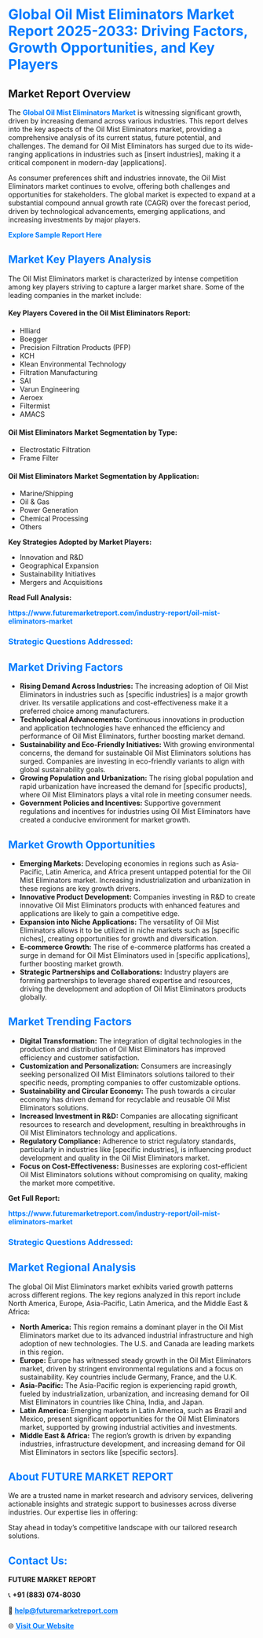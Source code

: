 <h1 style="color: #007BFF;">Global Oil Mist Eliminators Market Report 2025-2033: Driving Factors, Growth Opportunities, and Key Players</h1>

<section id="overview">
<h2>Market Report Overview</h2>
<p>The <a href="https://www.futuremarketreport.com/industry-report/oil-mist-eliminators-market" style="color: #007BFF; text-decoration: none;"><strong>Global Oil Mist Eliminators Market</strong></a> is witnessing significant growth, driven by increasing demand across various industries. This report delves into the key aspects of the Oil Mist Eliminators market, providing a comprehensive analysis of its current status, future potential, and challenges. The demand for Oil Mist Eliminators has surged due to its wide-ranging applications in industries such as [insert industries], making it a critical component in modern-day [applications].</p>
<p>As consumer preferences shift and industries innovate, the Oil Mist Eliminators market continues to evolve, offering both challenges and opportunities for stakeholders. The global market is expected to expand at a substantial compound annual growth rate (CAGR) over the forecast period, driven by technological advancements, emerging applications, and increasing investments by major players.</p>
</section>

<section id="overview">
<p><a href="https://www.futuremarketreport.com/request-sample/reportId=52411" style="color: #007BFF; text-decoration: none;"><strong>Explore Sample Report Here</strong></a></p>
</section>

<section id="key-players">
<h2 style="color: #007BFF;">Market Key Players Analysis</h2>
<p>The Oil Mist Eliminators market is characterized by intense competition among key players striving to capture a larger market share. Some of the leading companies in the market include:</p>
<h4>Key Players Covered in the Oil Mist Eliminators Report:</h4>
<ul><li>Hlliard</li><li>Boegger</li><li>Precision Filtration Products (PFP)</li><li>KCH</li><li>Klean Environmental Technology</li><li>Filtration Manufacturing</li><li>SAI</li><li>Varun Engineering</li><li>Aeroex</li><li>Filtermist</li><li>AMACS</li></ul>
<h4>Oil Mist Eliminators Market Segmentation by Type:</h4>
<ul><li>Electrostatic Filtration</li><li>Frame Filter</li></ul>

<h4>Oil Mist Eliminators Market Segmentation by Application:</h4>
<ul><li>Marine/Shipping</li><li>Oil &amp; Gas</li><li>Power Generation</li><li>Chemical Processing</li><li>Others</li></ul>
<p><strong>Key Strategies Adopted by Market Players:</strong></p>
<ul>
<li>Innovation and R&D</li>
<li>Geographical Expansion</li>
<li>Sustainability Initiatives</li>
<li>Mergers and Acquisitions</li>
</ul>
</section>

<section>
<p><strong>Read Full Analysis: </strong></p><a href="https://www.futuremarketreport.com/industry-report/oil-mist-eliminators-market" style="color: #007BFF; text-decoration: none;"><strong>https://www.futuremarketreport.com/industry-report/oil-mist-eliminators-market</strong></a>
<h3 style="color: #007BFF;">Strategic Questions Addressed:</h3>
</section>

<section id="driving-factors">
<h2 style="color: #007BFF;">Market Driving Factors</h2>
<ul>
<li><strong>Rising Demand Across Industries:</strong> The increasing adoption of Oil Mist Eliminators in industries such as [specific industries] is a major growth driver. Its versatile applications and cost-effectiveness make it a preferred choice among manufacturers.</li>
<li><strong>Technological Advancements:</strong> Continuous innovations in production and application technologies have enhanced the efficiency and performance of Oil Mist Eliminators, further boosting market demand.</li>
<li><strong>Sustainability and Eco-Friendly Initiatives:</strong> With growing environmental concerns, the demand for sustainable Oil Mist Eliminators solutions has surged. Companies are investing in eco-friendly variants to align with global sustainability goals.</li>
<li><strong>Growing Population and Urbanization:</strong> The rising global population and rapid urbanization have increased the demand for [specific products], where Oil Mist Eliminators plays a vital role in meeting consumer needs.</li>
<li><strong>Government Policies and Incentives:</strong> Supportive government regulations and incentives for industries using Oil Mist Eliminators have created a conducive environment for market growth.</li>
</ul>
</section>

<section id="growth-opportunities">
<h2 style="color: #007BFF;">Market Growth Opportunities</h2>
<ul>
<li><strong>Emerging Markets:</strong> Developing economies in regions such as Asia-Pacific, Latin America, and Africa present untapped potential for the Oil Mist Eliminators market. Increasing industrialization and urbanization in these regions are key growth drivers.</li>
<li><strong>Innovative Product Development:</strong> Companies investing in R&D to create innovative Oil Mist Eliminators products with enhanced features and applications are likely to gain a competitive edge.</li>
<li><strong>Expansion into Niche Applications:</strong> The versatility of Oil Mist Eliminators allows it to be utilized in niche markets such as [specific niches], creating opportunities for growth and diversification.</li>
<li><strong>E-commerce Growth:</strong> The rise of e-commerce platforms has created a surge in demand for Oil Mist Eliminators used in [specific applications], further boosting market growth.</li>
<li><strong>Strategic Partnerships and Collaborations:</strong> Industry players are forming partnerships to leverage shared expertise and resources, driving the development and adoption of Oil Mist Eliminators products globally.</li>
</ul>
</section>

<section id="trending-factors">
<h2 style="color: #007BFF;">Market Trending Factors</h2>
<ul>
<li><strong>Digital Transformation:</strong> The integration of digital technologies in the production and distribution of Oil Mist Eliminators has improved efficiency and customer satisfaction.</li>
<li><strong>Customization and Personalization:</strong> Consumers are increasingly seeking personalized Oil Mist Eliminators solutions tailored to their specific needs, prompting companies to offer customizable options.</li>
<li><strong>Sustainability and Circular Economy:</strong> The push towards a circular economy has driven demand for recyclable and reusable Oil Mist Eliminators solutions.</li>
<li><strong>Increased Investment in R&D:</strong> Companies are allocating significant resources to research and development, resulting in breakthroughs in Oil Mist Eliminators technology and applications.</li>
<li><strong>Regulatory Compliance:</strong> Adherence to strict regulatory standards, particularly in industries like [specific industries], is influencing product development and quality in the Oil Mist Eliminators market.</li>
<li><strong>Focus on Cost-Effectiveness:</strong> Businesses are exploring cost-efficient Oil Mist Eliminators solutions without compromising on quality, making the market more competitive.</li>
</ul>
</section>

<section>
<p><strong>Get Full Report: </strong></p><a href="https://www.futuremarketreport.com/industry-report/oil-mist-eliminators-market" style="color: #007BFF; text-decoration: none;"><strong>https://www.futuremarketreport.com/industry-report/oil-mist-eliminators-market</strong></a>
<h3 style="color: #007BFF;">Strategic Questions Addressed:</h3>
</section>


<section id="regional-analysis">
<h2 style="color: #007BFF;">Market Regional Analysis</h2>
<p>The global Oil Mist Eliminators market exhibits varied growth patterns across different regions. The key regions analyzed in this report include North America, Europe, Asia-Pacific, Latin America, and the Middle East & Africa:</p>
<ul>
<li><strong>North America:</strong> This region remains a dominant player in the Oil Mist Eliminators market due to its advanced industrial infrastructure and high adoption of new technologies. The U.S. and Canada are leading markets in this region.</li>
<li><strong>Europe:</strong> Europe has witnessed steady growth in the Oil Mist Eliminators market, driven by stringent environmental regulations and a focus on sustainability. Key countries include Germany, France, and the U.K.</li>
<li><strong>Asia-Pacific:</strong> The Asia-Pacific region is experiencing rapid growth, fueled by industrialization, urbanization, and increasing demand for Oil Mist Eliminators in countries like China, India, and Japan.</li>
<li><strong>Latin America:</strong> Emerging markets in Latin America, such as Brazil and Mexico, present significant opportunities for the Oil Mist Eliminators market, supported by growing industrial activities and investments.</li>
<li><strong>Middle East & Africa:</strong> The region’s growth is driven by expanding industries, infrastructure development, and increasing demand for Oil Mist Eliminators in sectors like [specific sectors].</li>
</ul>
</section>

<footer>
<h2 style="color: #007BFF;">About FUTURE MARKET REPORT</h2>
<p>We are a trusted name in market research and advisory services, delivering actionable insights and strategic support to businesses across diverse industries. Our expertise lies in offering:</p>

<p>Stay ahead in today’s competitive landscape with our tailored research solutions.</p>

<h2 style="color: #007BFF;">Contact Us:</h2>
<p><strong>FUTURE MARKET REPORT</strong></p>
<p>📞 <strong>+91 (883) 074-8030</strong></p>
<p>📧 <strong><a href="mailto:help@futuremarketreport.com" style="color: #007BFF;">help@futuremarketreport.com</a></strong></p>
<p>🌐 <strong><a href="https://www.futuremarketreport.com/" style="color: #007BFF;">Visit Our Website</a></strong></p>
</footer>